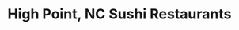 ---
layout: city
title: High Point, NC Sushi Restaurants
permalink: /north-carolina/high-point/
stateAbbr: NC
stateName: North Carolina
cityName: High Point
---